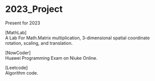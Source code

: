 # 2023_Project
 Present for 2023

[MathLab]  
    A Lab For Math.Matrix multiplication, 3-dimensional spatial coordinate rotation, scaling, and translation.  

[NowCoder]  
    Huawei Programming Exam on Niuke Online.

[Leetcode]  
    Algorithm code.  
    
    
    
